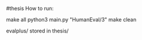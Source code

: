 #thesis
How to run:

make all
python3 main.py "HumanEval/3"
make clean


evalplus/ stored in thesis/